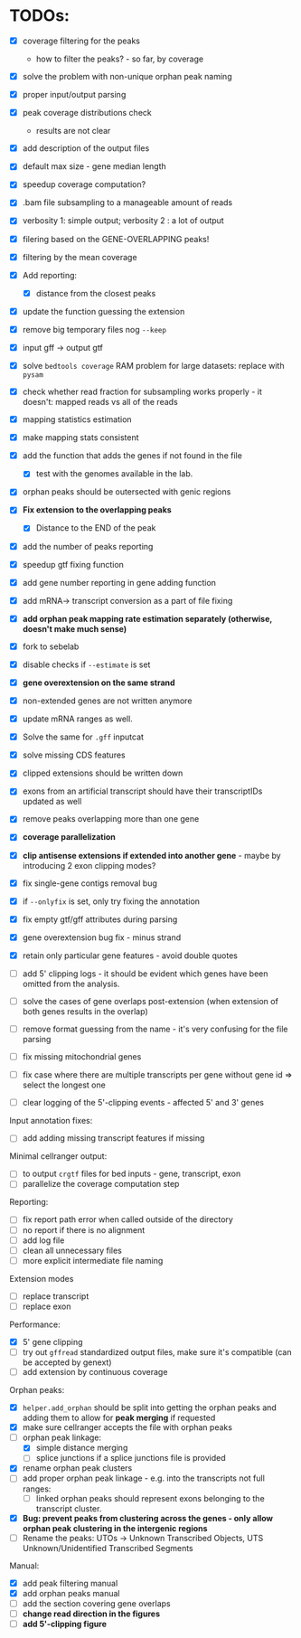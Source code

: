 # TODOs:
- [x] coverage filtering for the peaks  
  - how to filter the peaks? - so far, by coverage  
- [x] solve the problem with non-unique orphan peak naming  
- [x] proper input/output parsing   
- [x] peak coverage distributions check  
   - results are not clear
- [x] add description of the output files    
- [x] default max size - gene median length  
- [x] speedup coverage computation? 
- [x] .bam file subsampling to a manageable amount of reads 
- [x] verbosity 1: simple output; verbosity 2 : a lot of output  
- [x] filering based on the GENE-OVERLAPPING peaks!
- [x] filtering by the mean coverage     
- [x] Add reporting:   
  - [x] distance from the closest peaks  
- [x] update the function guessing the extension     
- [x] remove big temporary files nog `--keep`  
- [x] input gff -> output gtf  
- [x] solve `bedtools coverage` RAM problem for large datasets: replace with `pysam`   
- [x] check whether read fraction for subsampling works properly - it doesn't: mapped reads vs all of the reads  
- [x] mapping statistics estimation    
- [x] make mapping stats consistent  
- [x] add the function that adds the genes if not found in the file 
  - [x] test with the genomes available in the lab.   
- [x] orphan peaks should be outersected with genic regions   
- [x] __Fix extension to the overlapping peaks__  
  - [x] Distance to the END of the peak  
- [x] add the number of peaks reporting   
- [x] speedup gtf fixing function  
- [x] add gene number reporting in gene adding function  
- [x] add mRNA-> transcript conversion as a part of file fixing 
- [x] __add orphan peak mapping rate estimation separately (otherwise, doesn't make much sense)__
- [x] fork to sebelab
- [x] disable checks if `--estimate` is set
- [x] __gene overextension on the same strand__
- [x] non-extended genes are not written anymore
- [x] update mRNA ranges as well.   
- [x] Solve the same for `.gff` inputcat  
- [x] solve missing CDS features 
- [x] clipped extensions should be written down
- [x] exons from an artificial transcript should have their transcriptIDs updated as well 
- [x] remove peaks overlapping more than one gene  
- [x] __coverage parallelization__  
- [x] __clip antisense extensions if extended into another gene__  - maybe by introducing 2 exon clipping modes?
- [x] fix single-gene contigs removal bug  
- [x] if `--onlyfix` is set, only try fixing the annotation 
- [x] fix empty gtf/gff attributes during parsing 
- [x] gene overextension bug fix - minus strand    
- [x] retain only particular gene features - avoid double quotes     
- [ ] add 5' clipping logs - it should be evident which genes have been omitted from the analysis.  
- [ ] solve the cases of gene overlaps post-extension (when extension of both genes results in the overlap)
- [ ] remove format guessing from the name - it's very confusing for the file parsing  
- [ ] fix missing mitochondrial genes   
- [ ] fix case where there are multiple transcripts per gene without gene id => select the longest one  
- [ ] clear logging of the 5'-clipping events - affected 5' and 3' genes

   


Input annotation fixes:  
- [ ] add adding missing transcript features if missing   

Minimal cellranger output:  
- [ ] to output `crgtf` files for bed inputs  - gene, transcript, exon
- [ ] parallelize the coverage computation step    

Reporting:
- [ ] fix report path error when called outside of the directory   
- [ ] no report if there is no alignment     
- [ ] add log file  
- [ ] clean all unnecessary files 
- [ ] more explicit intermediate file naming   

Extension modes  
- [ ] replace transcript   
- [ ] replace exon  

Performance:
- [x] 5' gene clipping     
- [ ] try out `gffread` standardized output files, make sure it's compatible (can be accepted by genext)     
- [ ] add extension by continuous coverage   

Orphan peaks:  
- [x] `helper.add_orphan` should be split into getting the orphan peaks and adding them to allow for __peak merging__ if requested   
- [x] make sure cellranger accepts the file with orphan peaks  
- [ ] orphan peak linkage:
  - [x] simple distance merging     
  - [ ] splice junctions if a splice junctions file is provided  
- [x] rename orphan peak clusters  
- [ ] add proper orphan peak linkage - e.g. into the transcripts not full ranges:
  - [ ] linked orphan peaks should represent exons belonging to the transcript cluster.
- [x] __Bug: prevent peaks from clustering across the genes - only allow orphan peak clustering in the intergenic regions__
- [ ] Rename the peaks: UTOs -> Unknown Transcribed Objects, UTS Unknown/Unidentified Transcribed Segments

Manual: 
- [x] add peak filtering manual        
- [x] add orphan peaks manual   
- [ ] add the section covering gene overlaps  
- [ ] __change read direction in the figures__   
- [ ] __add 5'-clipping figure__ 